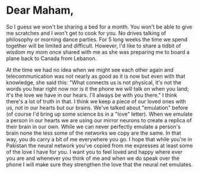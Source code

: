 # Dear Maham,
So I guess we won't be sharing a bed for a month. You won't be able to give me scratches and I won't get to cook for you. No drives talking of philosophy or morning dance parties. For 5 long weeks the time we spend together will be limited and difficult. However, I'd like to share a tidbit of wisdom my mom once shared with me as she was preparing me to board a plane back to Canada from Lebanon.

At the time we had no idea when we might see each other again and telecommunication was not nearly as good as it is now but even with that knowledge, she said this: "What connects us is not physical, it's not the words you hear right now nor is it the phone we will talk on when you land; it's the love we have in our hears. I'll always be with you there." I think there's a lot of truth in that. I think we keep a piece of our loved ones with us, not in our hearts but our brains. We've talked about "emulation" before (of course I'd bring up some science bs in a "love" letter). When we emulate a person in our hearts we are using our mirror neurons to create a replica of their brain in our own. While we can never perfectly emulate a person's brain none the less some of the networks we copy are the same. In that way, you do carry a bit of me everywhere you go. I hope that while you're in Pakistan the neural network you've copied from me expresses at least some of the love I have for you. I want you to feel loved and happy where ever you are and whenever you think of me and when we do speak over the phone I will make sure they strengthen the love that the neural net emulates.
